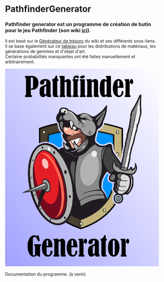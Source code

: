 # PathfinderGenerator

### Pathfinder generator est un programme de création de butin pour le jeu Pathfinder (son wiki [ici](https://www.pathfinder-fr.org/Wiki/)).  
Il est basé sur le [Générateur de trésors](https://www.pathfinder-fr.org/Wiki/Pathfinder-RPG.G%C3%A9n%C3%A9rateur%20de%20tr%C3%A9sors.ashx) du wiki et ses différents sous-liens.  
Il se base également sur ce [tableau](https://github.com/WolvesWithSword/PathfinderGenerator/blob/master/Ressources/Generateur_de_tresor.ods) pour les distributions de matériaux, les générations de gemmes et d'objet d'art.  
Certaine probabilités manquantes ont été faites manuellement et arbitrairement.

![PathfinderGenerator](Ressources/PathfinderGenerator.png)

Documentation du programme. (à venir)
